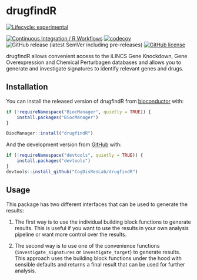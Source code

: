 
<!-- README.md is generated from README.Rmd. Please edit that file -->

# drugfindR

<!-- badges: start -->

[![Lifecycle:
experimental](https://img.shields.io/badge/lifecycle-experimental-orange.svg)](https://lifecycle.r-lib.org/articles/stages.html#experimental)

[![Continuous Integration / R
Workflows](https://github.com/CogDisResLab/drugfindR/actions/workflows/rworkflows.yml/badge.svg)](https://github.com/CogDisResLab/drugfindR/actions/workflows/rworkflows.yml)
[![codecov](https://codecov.io/gh/CogDisResLab/drugfindR/branch/main/graph/badge.svg?token=FeAvIeTAiz)](https://codecov.io/gh/CogDisResLab/drugfindR)
![GitHub release (latest SemVer including
pre-releases)](https://img.shields.io/github/v/release/CogDisResLab/drugfindR?include_prereleases&label=latest-release)
[![GitHub
license](https://img.shields.io/github/license/CogDisResLab/drugfindR)](https://github.com/CogDisResLab/drugfindR/blob/main/LICENSE)
<!-- badges: end -->

drugfindR allows convenient access to the iLINCS Gene Knockdown, Gene
Overexpression and Chemical Perturbagen databases and allows you to
generate and investigate signatures to identify relevant genes and
drugs.

## Installation

You can install the released version of drugfindR from
[bioconductor](https://bioconductor.org/) with:

``` r
if (!requireNamespace("BiocManager", quietly = TRUE)) {
    install.packages("BiocManager")
}

BiocManager::install("drugfindR")
```

And the development version from [GitHub](https://github.com/) with:

``` r
if (!requireNamespace("devtools", quietly = TRUE)) {
    install.packages("devtools")
}
devtools::install_github("CogDisResLab/drugfindR")
```

## Usage

This package has two different interfaces that can be used to generate
the results:

1.  The first way is to use the individual building block functions to
    generate results. This is useful if you want to use the results in
    your own analysis pipeline or want more control over the results.

2.  The second way is to use one of the convenience functions
    (`investigate_signatures` or `investigate_target`) to generate
    results. This approach uses the building block functions under the
    hood with sensible defaults and returns a final result that can be
    used for further analysis.
